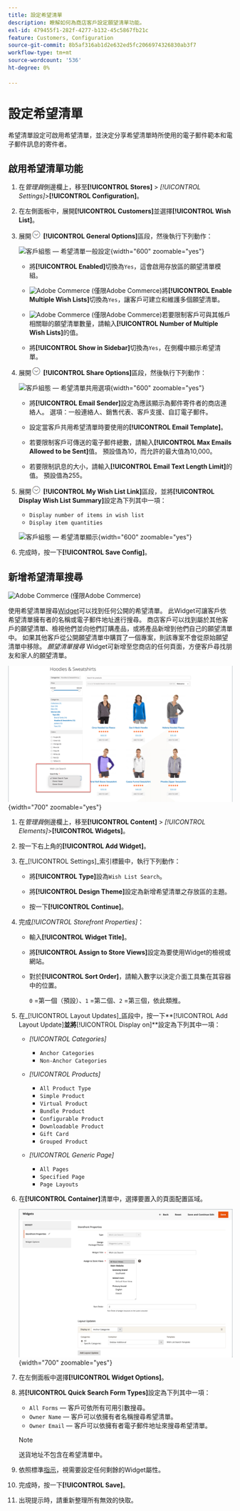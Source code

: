 ```yaml
---
title: 設定希望清單
description: 瞭解如何為商店客戶設定願望清單功能。
exl-id: 479455f1-282f-4277-b132-45c5867fb21c
feature: Customers, Configuration
source-git-commit: 8b5af316ab1d2e632ed5fc2066974326830ab3f7
workflow-type: tm+mt
source-wordcount: '536'
ht-degree: 0%

---
```


# 設定希望清單

希望清單設定可啟用希望清單，並決定分享希望清單時所使用的電子郵件範本和電子郵件訊息的寄件者。

## 啟用希望清單功能

1. 在&#x200B;_管理員_&#x200B;側邊欄上，移至&#x200B;**[!UICONTROL Stores]** > _[!UICONTROL Settings]_>**[!UICONTROL Configuration]**。

1. 在左側面板中，展開&#x200B;**[!UICONTROL Customers]**&#x200B;並選擇&#x200B;**[!UICONTROL Wish List]**。

1. 展開![展開選取器](../assets/icon-display-expand.png) **[!UICONTROL General Options]**&#x200B;區段，然後執行下列動作：

   ![客戶組態 — 希望清單一般設定](../configuration-reference/customers/assets/wishlist-general-options.png){width="600" zoomable="yes"}

   - 將&#x200B;**[!UICONTROL Enabled]**&#x200B;切換為`Yes`，這會啟用存放區的願望清單模組。

   - ![Adobe Commerce](../assets/adobe-logo.svg) (僅限Adobe Commerce)將&#x200B;**[!UICONTROL Enable Multiple Wish Lists]**&#x200B;切換為`Yes`，讓客戶可建立和維護多個願望清單。

   - ![Adobe Commerce](../assets/adobe-logo.svg) (僅限Adobe Commerce)若要限制客戶可與其帳戶相關聯的願望清單數量，請輸入&#x200B;**[!UICONTROL Number of Multiple Wish Lists]**&#x200B;的值。

   - 將&#x200B;**[!UICONTROL Show in Sidebar]**&#x200B;切換為`Yes`，在側欄中顯示希望清單。

1. 展開![展開選取器](../assets/icon-display-expand.png) **[!UICONTROL Share Options]**&#x200B;區段，然後執行下列動作：

   ![客戶組態 — 希望清單共用選項](../configuration-reference/customers/assets/wishlist-share-options.png){width="600" zoomable="yes"}

   - 將&#x200B;**[!UICONTROL Email Sender]**&#x200B;設定為應該顯示為郵件寄件者的商店連絡人。 選項：一般連絡人、銷售代表、客戶支援、自訂電子郵件。

   - 設定當客戶共用希望清單時要使用的&#x200B;**[!UICONTROL Email Template]**。

   - 若要限制客戶可傳送的電子郵件總數，請輸入&#x200B;**[!UICONTROL Max Emails Allowed to be Sent]**&#x200B;值。 預設值為10，而允許的最大值為10,000。

   - 若要限制訊息的大小，請輸入&#x200B;**[!UICONTROL Email Text Length Limit]**&#x200B;的值。 預設值為255。

1. 展開![擴充選擇器](../assets/icon-display-expand.png) **[!UICONTROL My Wish List Link]**&#x200B;區段，並將&#x200B;**[!UICONTROL Display Wish List Summary]**&#x200B;設定為下列其中一項：

   - `Display number of items in wish list`
   - `Display item quantities`

   ![客戶組態 — 希望清單顯示](../configuration-reference/customers/assets/wishlist-my-wishlist-link.png){width="600" zoomable="yes"}

1. 完成時，按一下&#x200B;**[!UICONTROL Save Config]**。

## 新增希望清單搜尋

![Adobe Commerce](../assets/adobe-logo.svg) (僅限Adobe Commerce)

使用希望清單搜尋[Widget](../content-design/widgets.md)可以找到任何公開的希望清單。 此Widget可讓客戶依希望清單擁有者的名稱或電子郵件地址進行搜尋。 商店客戶可以找到屬於其他客戶的願望清單、檢視他們並向他們訂購產品，或將產品新增到他們自己的願望清單中。 如果其他客戶從公開願望清單中購買了一個專案，則該專案不會從原始願望清單中移除。 _願望清單搜尋_ Widget可新增至您商店的任何頁面，方便客戶尋找朋友和家人的願望清單。

![店面範例 — 希望清單搜尋](./assets/storefront-wishlist-search.png){width="700" zoomable="yes"}

1. 在&#x200B;_管理員_&#x200B;側邊欄上，移至&#x200B;**[!UICONTROL Content]** > _[!UICONTROL Elements]_>**[!UICONTROL Widgets]**。

1. 按一下右上角的&#x200B;**[!UICONTROL Add Widget]**。

1. 在&#x200B;_[!UICONTROL Settings]_索引標籤中，執行下列動作：

   - 將&#x200B;**[!UICONTROL Type]**&#x200B;設為`Wish List Search`。

   - 將&#x200B;**[!UICONTROL Design Theme]**&#x200B;設定為新增希望清單之存放區的主題。

   - 按一下&#x200B;**[!UICONTROL Continue]**。

1. 完成&#x200B;_[!UICONTROL Storefront Properties]_：

   - 輸入&#x200B;**[!UICONTROL Widget Title]**。

   - 將&#x200B;**[!UICONTROL Assign to Store Views]**&#x200B;設定為要使用Widget的檢視或網站。

   - 對於&#x200B;**[!UICONTROL Sort Order]**，請輸入數字以決定介面工具集在其容器中的位置。

     `0` =第一個（預設）、`1` =第二個、`2` =第三個，依此類推。

1. 在&#x200B;_[!UICONTROL Layout Updates]_區段中，按一下&#x200B;**[!UICONTROL Add Layout Update]**並將&#x200B;**[!UICONTROL Display on]**設定為下列其中一項：

   - _[!UICONTROL Categories]_

      - `Anchor Categories`
      - `Non-Anchor Categories`

   - _[!UICONTROL Products]_

      - `All Product Type`
      - `Simple Product`
      - `Virtual Product`
      - `Bundle Product`
      - `Configurable Product`
      - `Downloadable Product`
      - `Gift Card`
      - `Grouped Product`

   - _[!UICONTROL Generic Page]_

      - `All Pages`
      - `Specified Page`
      - `Page Layouts`

1. 在&#x200B;**[!UICONTROL Container]**&#x200B;清單中，選擇要置入的頁面配置區域。

   ![願望清單搜尋Widget — 配置](./assets/widget-wishlist-search-storefront.png){width="700" zoomable="yes"}

1. 在左側面板中選擇&#x200B;**[!UICONTROL Widget Options]**。

1. 將&#x200B;**[!UICONTROL Quick Search Form Types]**&#x200B;設定為下列其中一項：

   - `All Forms` — 客戶可依所有可用引數搜尋。
   - `Owner Name` — 客戶可以依擁有者名稱搜尋希望清單。
   - `Owner Email` — 客戶可以依擁有者電子郵件地址來搜尋希望清單。

   >[!NOTE]
   >
   >送貨地址不包含在希望清單中。

1. 依照標準[指示](../content-design/widget-create.md)，視需要設定任何剩餘的Widget屬性。

1. 完成時，按一下&#x200B;**[!UICONTROL Save]**。

1. 出現提示時，請重新整理所有無效的快取。
